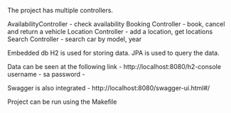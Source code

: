The project has multiple controllers.

AvailabilityController - check availability
Booking Controller - book, cancel and return a vehicle
Location Controller - add a location, get locations
Search Controller - search car by model, year

Embedded db H2 is used for storing data.
JPA is used to query the data.

Data can be seen at the following link - http://localhost:8080/h2-console
username - sa
password - 

Swagger is also integrated - http://localhost:8080/swagger-ui.html#/

Project can be run using the Makefile
